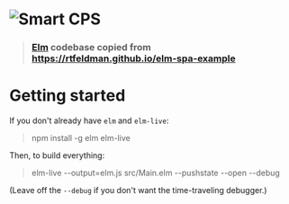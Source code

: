 # ![Smart CPS](https://cloud.githubusercontent.com/assets/556934/25448178/3e7dc5c0-2a7d-11e7-8069-06da5169dae6.png)

> ### [Elm](http://elm-lang.org) codebase copied from https://rtfeldman.github.io/elm-spa-example


# Getting started

If you don't already have `elm` and `elm-live`:

> npm install -g elm elm-live

Then, to build everything:

> elm-live --output=elm.js src/Main.elm --pushstate --open --debug

(Leave off the `--debug` if you don't want the time-traveling debugger.)
